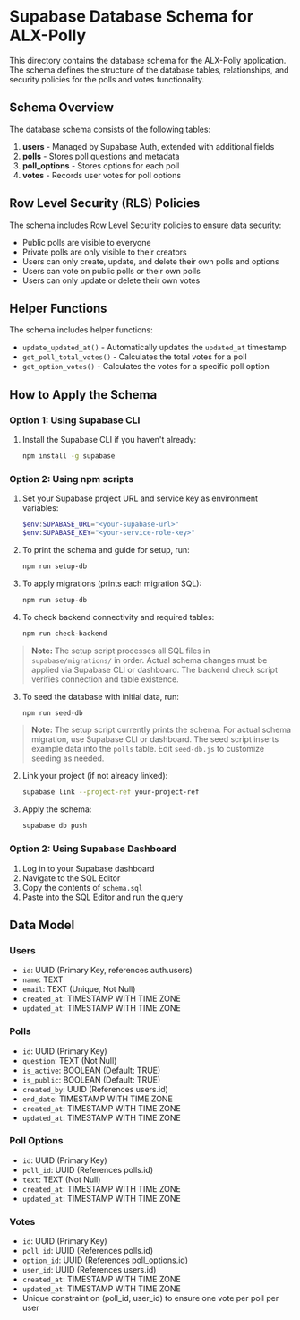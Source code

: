 # Supabase Database Schema for ALX-Polly

This directory contains the database schema for the ALX-Polly application. The schema defines the structure of the database tables, relationships, and security policies for the polls and votes functionality.

## Schema Overview

The database schema consists of the following tables:

1. **users** - Managed by Supabase Auth, extended with additional fields
2. **polls** - Stores poll questions and metadata
3. **poll_options** - Stores options for each poll
4. **votes** - Records user votes for poll options

## Row Level Security (RLS) Policies

The schema includes Row Level Security policies to ensure data security:

- Public polls are visible to everyone
- Private polls are only visible to their creators
- Users can only create, update, and delete their own polls and options
- Users can vote on public polls or their own polls
- Users can only update or delete their own votes

## Helper Functions

The schema includes helper functions:

- `update_updated_at()` - Automatically updates the `updated_at` timestamp
- `get_poll_total_votes()` - Calculates the total votes for a poll
- `get_option_votes()` - Calculates the votes for a specific poll option

## How to Apply the Schema

### Option 1: Using Supabase CLI

1. Install the Supabase CLI if you haven't already:
   ```bash
   npm install -g supabase
   ```

### Option 2: Using npm scripts

1. Set your Supabase project URL and service key as environment variables:
   ```powershell
   $env:SUPABASE_URL="<your-supabase-url>"
   $env:SUPABASE_KEY="<your-service-role-key>"
   ```

2. To print the schema and guide for setup, run:
   ```powershell
   npm run setup-db
   ```

4. To apply migrations (prints each migration SQL):
   ```powershell
   npm run setup-db
   ```

5. To check backend connectivity and required tables:
   ```powershell
   npm run check-backend
   ```

> **Note:** The setup script processes all SQL files in `supabase/migrations/` in order. Actual schema changes must be applied via Supabase CLI or dashboard. The backend check script verifies connection and table existence.

3. To seed the database with initial data, run:
   ```powershell
   npm run seed-db
   ```

> **Note:** The setup script currently prints the schema. For actual schema migration, use Supabase CLI or dashboard. The seed script inserts example data into the `polls` table. Edit `seed-db.js` to customize seeding as needed.

2. Link your project (if not already linked):
   ```bash
   supabase link --project-ref your-project-ref
   ```

3. Apply the schema:
   ```bash
   supabase db push
   ```

### Option 2: Using Supabase Dashboard

1. Log in to your Supabase dashboard
2. Navigate to the SQL Editor
3. Copy the contents of `schema.sql`
4. Paste into the SQL Editor and run the query

## Data Model

### Users
- `id`: UUID (Primary Key, references auth.users)
- `name`: TEXT
- `email`: TEXT (Unique, Not Null)
- `created_at`: TIMESTAMP WITH TIME ZONE
- `updated_at`: TIMESTAMP WITH TIME ZONE

### Polls
- `id`: UUID (Primary Key)
- `question`: TEXT (Not Null)
- `is_active`: BOOLEAN (Default: TRUE)
- `is_public`: BOOLEAN (Default: TRUE)
- `created_by`: UUID (References users.id)
- `end_date`: TIMESTAMP WITH TIME ZONE
- `created_at`: TIMESTAMP WITH TIME ZONE
- `updated_at`: TIMESTAMP WITH TIME ZONE

### Poll Options
- `id`: UUID (Primary Key)
- `poll_id`: UUID (References polls.id)
- `text`: TEXT (Not Null)
- `created_at`: TIMESTAMP WITH TIME ZONE
- `updated_at`: TIMESTAMP WITH TIME ZONE

### Votes
- `id`: UUID (Primary Key)
- `poll_id`: UUID (References polls.id)
- `option_id`: UUID (References poll_options.id)
- `user_id`: UUID (References users.id)
- `created_at`: TIMESTAMP WITH TIME ZONE
- `updated_at`: TIMESTAMP WITH TIME ZONE
- Unique constraint on (poll_id, user_id) to ensure one vote per poll per user
